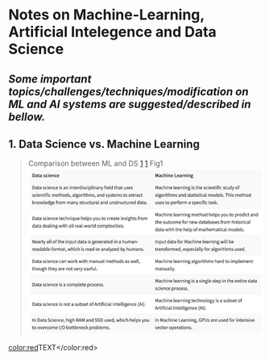 # Notes on Machine-Learning, Artificial Intelegence and Data Science


## *Some important topics/challenges/techniques/modification on ML and AI systems are suggested/described in bellow.*


## 1. Data Science vs. Machine Learning 

> Comparison between ML and DS [1](Fig1)
[1](https://www.guru99.com)
Fig1 ![alt text](fig1.jpeg)


 
 <color:red>TEXT</color:red> 
